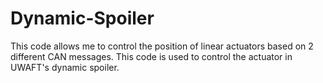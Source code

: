 # Dynamic-Spoiler

This code allows me to control the position of linear actuators based on 2 different CAN messages. This code is used to control the actuator in UWAFT's dynamic spoiler. 
